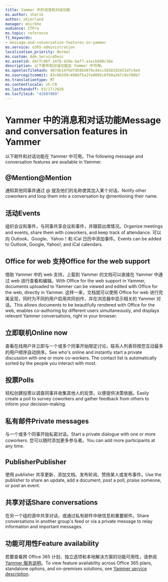 ```yaml
---
title: Yammer 中的消息和对话功能
ms.author: sharik
author: skjerland
manager: mnirkhe
audience: ITPro
ms.topic: reference
f1_keywords:
- message-and-conversation-features-in-yammer
ms.service: o365-administration
localization_priority: Normal
ms.custom: Adm_ServiceDesc
ms.assetid: d4cfc96f-147b-410a-baf7-a1ecb690c3de
description: 以下邮件和对话功能在 Yammer 中可用。
ms.openlocfilehash: 407de14f6dfd58b5079c44cc5658192451dfc4e4
ms.sourcegitcommit: 83c602d9c498df5a2fe0095c6fb0a267c8a708b7
ms.translationtype: MT
ms.contentlocale: zh-CN
ms.lasthandoff: 03/17/2020
ms.locfileid: "42687809"
---
```

# <a name="message-and-conversation-features-in-yammer"></a><span data-ttu-id="14ca7-103">Yammer 中的消息和对话功能</span><span class="sxs-lookup"><span data-stu-id="14ca7-103">Message and conversation features in Yammer</span></span>

<span data-ttu-id="14ca7-104">以下邮件和对话功能在 Yammer 中可用。</span><span class="sxs-lookup"><span data-stu-id="14ca7-104">The following message and conversation features are available in Yammer.</span></span>
  
## <a name="mention"></a><span data-ttu-id="14ca7-105">@Mention</span><span class="sxs-lookup"><span data-stu-id="14ca7-105">@Mention</span></span>

<span data-ttu-id="14ca7-106">通知其他同事并通过 @ 提及他们的名称使其加入某个对话。</span><span class="sxs-lookup"><span data-stu-id="14ca7-106">Notify other coworkers and loop them into a conversation by @mentioning their name.</span></span>

## <a name="events"></a><span data-ttu-id="14ca7-107">活动</span><span class="sxs-lookup"><span data-stu-id="14ca7-107">Events</span></span>

<span data-ttu-id="14ca7-108">组织会议和事件，与同事共享会议和事件，并跟踪出席情况。</span><span class="sxs-lookup"><span data-stu-id="14ca7-108">Organize meetings and events, share them with coworkers, and keep track of attendance.</span></span> <span data-ttu-id="14ca7-109">可以向 Outlook、Google、Yahoo！和 iCal 日历中添加事件。</span><span class="sxs-lookup"><span data-stu-id="14ca7-109">Events can be added to Outlook, Google, Yahoo!, and iCal calendars.</span></span>
  
## <a name="office-for-the-web-support"></a><span data-ttu-id="14ca7-110">Office for web 支持</span><span class="sxs-lookup"><span data-stu-id="14ca7-110">Office for the web support</span></span>

<span data-ttu-id="14ca7-111">借助 Yammer 中的 web 支持，上载到 Yammer 的文档可以直接在 Yammer 中通过 web 进行查看和编辑。</span><span class="sxs-lookup"><span data-stu-id="14ca7-111">With Office for the web support in Yammer, documents uploaded to Yammer can be viewed and edited with Office for the web, directly in Yammer.</span></span> <span data-ttu-id="14ca7-112">这样一来，文档就可以使用 Office for web 进行完美呈现，同时为不同的用户启用共同创作，并在浏览器中显示相关的 Yammer 对话。</span><span class="sxs-lookup"><span data-stu-id="14ca7-112">This allows documents to be beautifully rendered with Office for the web, enables co-authoring by different users simultaneously, and displays relevant Yammer conversations, right in your browser.</span></span>

## <a name="online-now"></a><span data-ttu-id="14ca7-113">立即联机</span><span class="sxs-lookup"><span data-stu-id="14ca7-113">Online now</span></span>

<span data-ttu-id="14ca7-p103">查看在线用户并立即与一个或多个同事开始限定讨论。联系人列表将按您互动最多的用户顺序自动排序。</span><span class="sxs-lookup"><span data-stu-id="14ca7-p103">See who's online and instantly start a private discussion with one or more co-workers. The contact list is automatically sorted by the people you interact with most.</span></span>

## <a name="polls"></a><span data-ttu-id="14ca7-116">投票</span><span class="sxs-lookup"><span data-stu-id="14ca7-116">Polls</span></span>

<span data-ttu-id="14ca7-117">轻松创建投票以调查同事并收集其他人的反馈，以便提供决策依据。</span><span class="sxs-lookup"><span data-stu-id="14ca7-117">Easily create a poll to survey coworkers and gather feedback from others to inform your decision-making.</span></span>
  
## <a name="private-messages"></a><span data-ttu-id="14ca7-118">私有邮件</span><span class="sxs-lookup"><span data-stu-id="14ca7-118">Private messages</span></span>

<span data-ttu-id="14ca7-119">与一个或多个同事开始私密对话。</span><span class="sxs-lookup"><span data-stu-id="14ca7-119">Start a private dialogue with one or more coworkers.</span></span> <span data-ttu-id="14ca7-120">您可以随时添加更多参与者。</span><span class="sxs-lookup"><span data-stu-id="14ca7-120">You can add more participants at any time.</span></span>

## <a name="publisher"></a><span data-ttu-id="14ca7-121">Publisher</span><span class="sxs-lookup"><span data-stu-id="14ca7-121">Publisher</span></span>

<span data-ttu-id="14ca7-122">使用 publisher 共享更新、添加文档、发布轮询、赞扬某人或发布事件。</span><span class="sxs-lookup"><span data-stu-id="14ca7-122">Use the publisher to share an update, add a document, post a poll, praise someone, or post an event.</span></span>
    
## <a name="share-conversations"></a><span data-ttu-id="14ca7-123">共享对话</span><span class="sxs-lookup"><span data-stu-id="14ca7-123">Share conversations</span></span>

<span data-ttu-id="14ca7-124">在另一个组的源中共享对话，或通过私有邮件中继信息和重要邮件。</span><span class="sxs-lookup"><span data-stu-id="14ca7-124">Share conversations in another group's feed or via a private message to relay information and important messages.</span></span>
  
## <a name="feature-availability"></a><span data-ttu-id="14ca7-125">功能可用性</span><span class="sxs-lookup"><span data-stu-id="14ca7-125">Feature availability</span></span>

<span data-ttu-id="14ca7-126">若要查看跨 Office 365 计划、独立选项和本地解决方案的功能可用性，请参阅[Yammer 服务说明](yammer-service-description.md)。</span><span class="sxs-lookup"><span data-stu-id="14ca7-126">To view feature availability across Office 365 plans, standalone options, and on-premises solutions, see [Yammer service description](yammer-service-description.md).</span></span>
  
